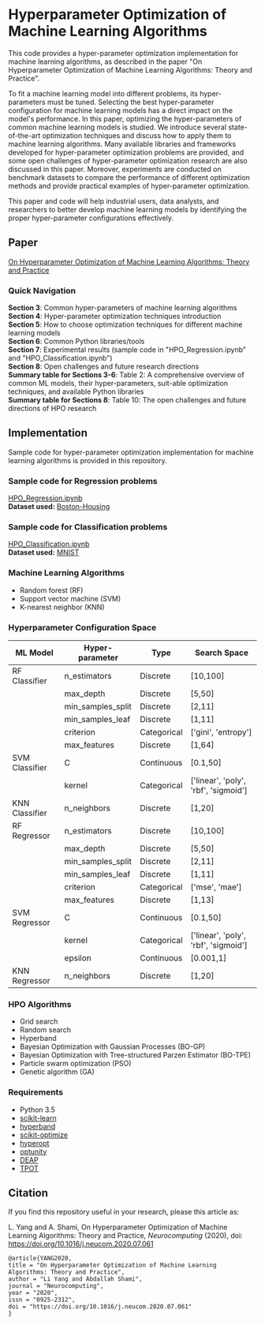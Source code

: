 # Hyperparameter Optimization of Machine Learning Algorithms

This code provides a hyper-parameter optimization implementation for machine learning algorithms, as described in the paper "On Hyperparameter Optimization of Machine Learning Algorithms: Theory and Practice".  

To fit a machine learning model into different problems, its hyper-parameters must be tuned. Selecting the best hyper-parameter configuration for machine learning models has a direct impact on the model's performance. In this paper, optimizing the hyper-parameters of common machine learning models is studied. We introduce several state-of-the-art optimization techniques and discuss how to apply them to machine learning algorithms. Many available libraries and frameworks developed for hyper-parameter optimization problems are provided, and some open challenges of hyper-parameter optimization research are also discussed in this paper. Moreover, experiments are conducted on benchmark datasets to compare the performance of different optimization methods and provide practical examples of hyper-parameter optimization.  

This paper and code will help industrial users, data analysts, and researchers to better develop machine learning models by identifying the proper hyper-parameter configurations effectively.

## Paper
[On Hyperparameter Optimization of Machine Learning Algorithms: Theory and Practice](https://arxiv.org/abs/2007.15745) 
### Quick Navigation
**Section 3**: Common hyper-parameters of machine learning algorithms  
**Section 4**: Hyper-parameter optimization techniques introduction  
**Section 5**: How to choose optimization techniques for different machine learning models  
**Section 6**: Common Python libraries/tools  
**Section 7**: Experimental results (sample code in "HPO_Regression.ipynb" and "HPO_Classification.ipynb")  
**Section 8**: Open challenges and future research directions  
**Summary table for Sections 3-6**: Table 2:  A comprehensive overview of common ML models, their hyper-parameters, suit-able optimization techniques, and available Python libraries  
**Summary table for Sections 8**: Table 10:  The open challenges and future directions of HPO research  

## Implementation
Sample code for hyper-parameter optimization implementation for machine learning algorithms is provided in this repository.  

### Sample code for Regression problems  
[HPO_Regression.ipynb](https://github.com/LiYangHart/Hyperparameter-Optimization-of-Machine-Learning-Algorithms/blob/master/HPO_Regression.ipynb)   
**Dataset used:** [Boston-Housing](https://scikit-learn.org/stable/modules/generated/sklearn.datasets.load_boston.html)   
### Sample code for Classification problems  
[HPO_Classification.ipynb](https://github.com/LiYangHart/Hyperparameter-Optimization-of-Machine-Learning-Algorithms/blob/master/HPO_Classification.ipynb)   
**Dataset used:** [MNIST](https://scikit-learn.org/stable/modules/generated/sklearn.datasets.load_digits.html#sklearn.datasets.load_digits)   

### Machine Learning Algorithms  
* Random forest (RF)
* Support vector machine (SVM)
* K-nearest neighbor (KNN)  

### Hyperparameter Configuration Space  
|     ML Model          |     Hyper-parameter      |     Type           |     Search Space                            |
|-----------------------|--------------------------|--------------------|---------------------------------------------|
|     RF Classifier     |     n_estimators         |     Discrete       |     [10,100]                                |
|                       |     max_depth            |     Discrete       |     [5,50]                                  |
|                       |     min_samples_split    |     Discrete       |     [2,11]                                  |
|                       |     min_samples_leaf     |     Discrete       |     [1,11]                                  |
|                       |     criterion            |     Categorical    |     ['gini', 'entropy']                     |
|                       |     max_features         |     Discrete       |     [1,64]                                  |
|     SVM Classifier    |     C                    |     Continuous     |     [0.1,50]                                |
|                       |     kernel               |     Categorical    |     ['linear', 'poly', 'rbf', 'sigmoid']    |
|     KNN Classifier    |     n_neighbors          |     Discrete       |     [1,20]                                  |
|     RF Regressor      |     n_estimators         |     Discrete       |     [10,100]                                |
|                       |     max_depth            |     Discrete       |     [5,50]                                  |
|                       |     min_samples_split    |     Discrete       |     [2,11]                                  |
|                       |     min_samples_leaf     |     Discrete       |     [1,11]                                  |
|                       |     criterion            |     Categorical    |     ['mse', 'mae']                          |
|                       |     max_features         |     Discrete       |     [1,13]                                  |
|     SVM Regressor     |     C                    |     Continuous     |     [0.1,50]                                |
|                       |     kernel               |     Categorical    |     ['linear', 'poly', 'rbf', 'sigmoid']    |
|                       |     epsilon              |     Continuous     |     [0.001,1]                               |
|     KNN Regressor     |     n_neighbors          |     Discrete       |     [1,20]                                  |

### HPO Algorithms  
* Grid search
* Random search
* Hyperband
* Bayesian Optimization with Gaussian Processes (BO-GP)
* Bayesian Optimization with Tree-structured Parzen Estimator (BO-TPE)
* Particle swarm optimization (PSO)
* Genetic algorithm (GA)  

### Requirements  
* Python 3.5  
* [scikit-learn](https://scikit-learn.org/stable/)  
* [hyperband](https://github.com/thuijskens/scikit-hyperband)  
* [scikit-optimize](https://github.com/scikit-optimize/scikit-optimize)  
* [hyperopt](https://github.com/hyperopt/hyperopt)  
* [optunity](https://github.com/claesenm/optunity)  
* [DEAP](https://github.com/DEAP/deap)  
* [TPOT](https://github.com/EpistasisLab/tpot)  

## Citation
If you find this repository useful in your research, please this article as:  

L. Yang and A. Shami, On Hyperparameter Optimization of Machine Learning
Algorithms: Theory and Practice, *Neurocomputing* (2020), doi: https://doi.org/10.1016/j.neucom.2020.07.061

```
@article{YANG2020,
title = "On Hyperparameter Optimization of Machine Learning Algorithms: Theory and Practice",
author = "Li Yang and Abdallah Shami",
journal = "Neurocomputing",
year = "2020",
issn = "0925-2312",
doi = "https://doi.org/10.1016/j.neucom.2020.07.061"
}
```
